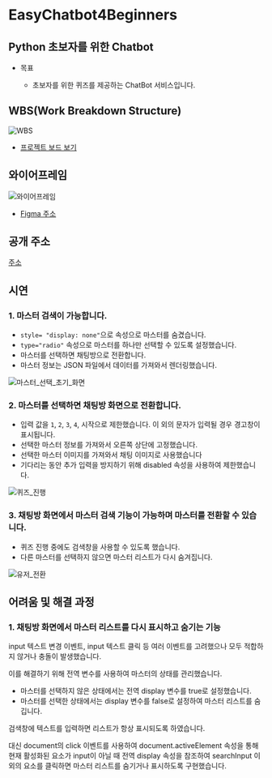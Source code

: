 # EasyChatbot4Beginners

## Python 초보자를 위한 Chatbot

- 목표

    - 초보자를 위한 퀴즈를 제공하는 ChatBot 서비스입니다.

## WBS(Work Breakdown Structure)

![WBS](https://github.com/user-attachments/assets/b9da7814-14eb-4ddd-8912-087e65e5fb69)

- [프로젝트 보드 보기](https://github.com/users/AlbertImKr/projects/3/views/2)

## 와이어프레임

![와이어프레임](https://github.com/user-attachments/assets/1b82a2e8-8772-411e-9908-50dd98e296ce)

- [Figma 주소](https://www.figma.com/design/Uzh16al5HdIt7pApcEh0rw/Visily-(Community)?node-id=0-1&t=NwnYITf6yJNRqjdp-1)

## 공개 주소

[주소](https://albertimkr.github.io/EasyChatbot4Beginners/)

## 시연

### 1. 마스터 검색이 가능합니다.

- `style= "display: none"`으로 속성으로 마스터를 숨겼습니다.
- `type="radio"` 속성으로 마스터를 하나만 선택할 수 있도록 설정했습니다.
- 마스터를 선택하면 채팅방으로 전환합니다.
- 마스터 정보는 JSON 파일에서 데이터를 가져와서 렌더링했습니다.

![마스터_선택_초기_화면](https://github.com/user-attachments/assets/8ccc29f5-b2a0-4ee7-8fbf-82861eebeeb8)

### 2. 마스터를 선택하면 채팅방 화면으로 전환합니다.

- 입력 값을 `1`, `2`, `3`, `4`, 시작으로 제한했습니다. 이 외의 문자가 입력될 경우 경고창이 표시됩니다.
- 선택한 마스터 정보를 가져와서 오른쪽 상단에 고정했습니다.
- 선택한 마스터 이미지를 가져와서 채팅 이미지로 사용했습니다
- 기다리는 동안 추가 입력을 방지하기 위해 disabled 속성을 사용하여 제한했습니다.

![퀴즈_진행](https://github.com/user-attachments/assets/8780011e-8e19-4a22-bf37-0c9c4418a4a7)

### 3. 채팅방 화면에서 마스터 검색 기능이 가능하며 마스터를 전환할 수 있습니다.

- 퀴즈 진행 중에도 검색창을 사용할 수 있도록 했습니다.
- 다른 마스터를 선택하지 않으면 마스터 리스트가 다시 숨겨집니다.

![유저_전환](https://github.com/user-attachments/assets/8b812908-7296-4f28-a563-d430c8ef25d1)

## 어려움 및 해결 과정

### 1. 채팅방 화면에서 마스터 리스트를 다시 표시하고 숨기는 기능

input 텍스트 변경 이벤트, input 텍스트 클릭 등 여러 이벤트를 고려했으나 모두 적합하지 않거나 충돌이 발생했습니다.

이를 해결하기 위해 전역 변수를 사용하여 마스터의 상태를 관리했습니다.

- 마스터를 선택하지 않은 상태에서는 전역 display 변수를 true로 설정했습니다.
- 마스터를 선택한 상태에서는 display 변수를 false로 설정하여 마스터 리스트를 숨깁니다.

검색창에 텍스트를 입력하면 리스트가 항상 표시되도록 하였습니다.
 
대신 document의 click 이벤트를 사용하여 document.activeElement 속성을 통해 현재 활성화된 요소가 input이 아닐 때 
전역 display 속성을 참조하여 searchInput 이외의 요소를 클릭하면 마스터 리스트를 숨기거나 표시하도록 구현했습니다.
